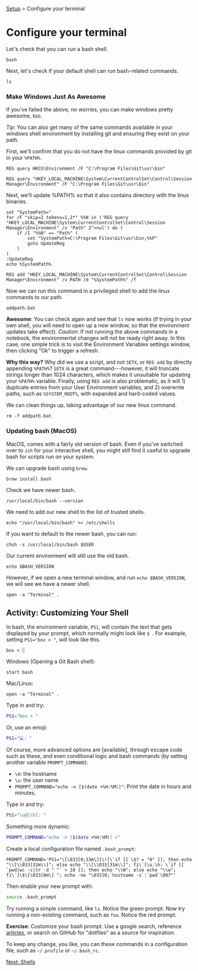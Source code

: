 [Setup](../Setup.md#setup) > Configure your terminal

# Configure your terminal

Let's check that you can run a bash shell.

```bash|{type:'command'}
bash
```

Next, let's check if your default shell can run bash-related commands.

```bash|{type:'command'}
ls
```

### Make Windows Just As Awesome

If you've failed the above, no worries, you can make windows pretty awesome, too.

*Tip*: You can also get many of the same commands available in your windows shell environment by installing git and ensuring they exist on your path.

First, we'll confirm that you do not have the linux commands provided by git in your `%PATH%`. 

```bash|{type:'command', platform: 'win32'}
REG query HKCU\Environment /F "C:\Program Files\Git\usr\bin"
```

```bash|{type:'command', platform: 'win32'}
REG query "HKEY_LOCAL_MACHINE\System\CurrentControlSet\Control\Session Manager\Environment" /F "C:\Program Files\Git\usr\bin"
```

Next, we'll update %PATH% so that it also contains directory with the linux binaries.

```bash|{type:'file', platform: 'win32', path:'addpath.bat'}
set "SystemPath="
for /F "skip=2 tokens=1,2*" %%N in ('REG query "HKEY_LOCAL_MACHINE\System\CurrentControlSet\Control\Session Manager\Environment" /v "Path" 2^>nul') do (
    if /I "%%N" == "Path" (
        set "SystemPath=C:\Program Files\Git\usr\bin;%%P"
        goto UpdateReg
    )
)
:UpdateReg
echo %SystemPath%

REG add "HKEY_LOCAL_MACHINE\System\CurrentControlSet\Control\Session Manager\Environment" /v PATH /d "%SystemPath%" /f
```

Now we can run this command in a privileged shell to add the linux commands to our path.

```bash|{type:'command', privileged: true, platform: 'win32', refresh: true}
addpath.bat
```

**Awesome**: You can check again and see that `ls` now works (if trying in your own shell, you will need to open up a new window, so that the environment updates take effect). *Caution*: If not running the above commands in a notebook, the environmental changes will not be ready right away. In this case, one simple trick is to visit the Environment Variables settings window, then clicking "Ok" to trigger a refresh.

**Why this way?** Why did we use a script, and not `SETX`, or `REG add` by directly appending `%PATH%`? `SETX` is a great command---however, it will truncate strings longer than 1024 characters, which makes it unsuitable for updating your `%PATH%` variable. Finally, using `REG add` is also problematic, as it will 1) duplicate entries from your User Environment variables, and 2) overwrite paths, such as `%SYSTEM_ROOT%`, with expanded and hard-coded values.

We can clean things up, taking advantage of our new linux command.

```bash|{type:'command', platform: 'win32'}
rm -f addpath.bat
```

### Updating bash (MacOS)

MacOS, comes with a fairly old version of bash. Even if you've switched over to `zsh` for your interactive shell, you might still find it useful to upgrade bash for scripts run on your system.

We can upgrade bash using `brew`.

```bash|{type:'command', platform: 'darwin', stream: true}
brew install bash
```

Check we have newer bash.
```bash|{type:'command', platform: 'darwin'}
/usr/local/bin/bash --version
```

We need to add our new shell to the list of trusted shells.
```bash|{type:'command', platform: 'darwin', privileged: true}
echo "/usr/local/bin/bash" >> /etc/shells
```

If you want to default to the newer bash, you can run:

```bash|{type:'command', platform: 'darwin', privileged: true, failed_when:'exitCode!=0'}
chsh -s /usr/local/bin/bash $USER
```

Our current environment will still use the old bash.

```bash|{type:'command', platform: 'darwin'}
echo $BASH_VERSION
```

However, if we open a new terminal window, and run `echo $BASH_VERSION`, we will see we have a newer shell.

```bash|{type:'command', platform: 'darwin'}
open -a "Terminal" .
```


## Activity: Customizing Your Shell

In bash, the environment variable, `PS1`, will contain the text that gets displayed by your prompt, which normally might look like `$ `. For example, setting `PS1="box > "`, will look like this.

```
box > ░
``` 

Windows (Opening a Git Bash shell):

```bash|{type:'command', platform: 'win32'}
start bash
```

Mac/Linux:

```bash|{type:'command'}
open -a "Terminal" .
```

Type in and try:

```bash
PS1="box > "
```

Or, use an emoji:

```bash
PS1="💻: "
```

Of course, more advanced options are [available], through escape code such as these, and even conditional logic and bash commands (by setting another variable `PROMPT_COMMAND`):

* `\H`: the hostname
* `\u`: the user name
* `PROMPT_COMMAND="echo -n [$(date +%H:%M)]"`: Print the date in hours and minutes.


Type in and try:

```bash
PS1="\u@[\h]: "
```

Something more dynamic:

```bash
PROMPT_COMMAND="echo -n [$(date +%H:%M)] >"
```

Create a local configuration file named `.bash_prompt`:

```bash|{type:'file',path:'.bash_prompt'}
PROMPT_COMMAND='PS1="\[\033[0;33m\][\!]\`if [[ \$? = "0" ]]; then echo "\\[\\033[32m\\]"; else echo "\\[\\033[31m\\]"; fi\`[\u.\h: \`if [[ `pwd|wc -c|tr -d " "` > 18 ]]; then echo "\\W"; else echo "\\w"; fi\`]\$\[\033[0m\] "; echo -ne "\033]0;`hostname -s`:`pwd`\007"'
```

Then enable your new prompt with:

```bash
source .bash_prompt
```

Try running a simple command, like `ls`. Notice the green prompt. Now try running a non-existing command, such as `foo`. Notice the red prompt.

**Exercise**: Customize your bash prompt. Use a google search, reference [articles](https://www.maketecheasier.com/8-useful-and-interesting-bash-prompts/), or search on GitHub for "dotfiles" as a source for inspiration.

To keep any change, you like, you can these commands in a configuration file, such as `~/.profile` or `~/.bash_rc`.

[Next: Shells](../Shells.md)  

